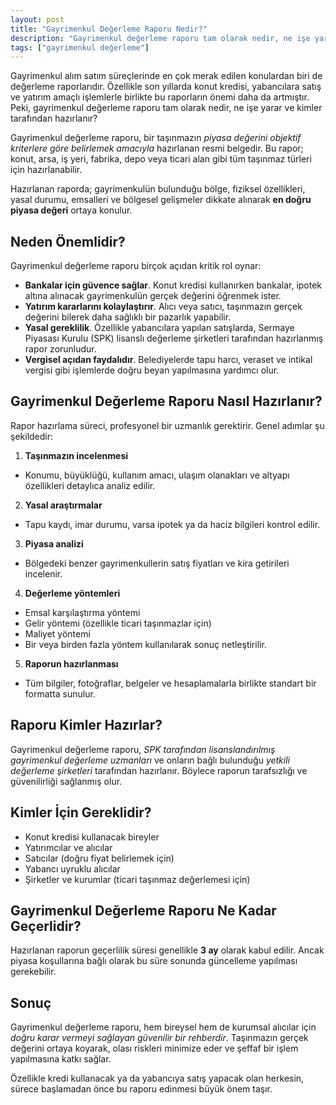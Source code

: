 ```yaml
---
layout: post
title: "Gayrimenkul Değerleme Raporu Nedir?"
description: "Gayrimenkul değerleme raporu tam olarak nedir, ne işe yarar ve kimler tarafından hazırlanır?"
tags: ["gayrimenkul değerleme"]
---
```


Gayrimenkul alım satım süreçlerinde en çok merak edilen konulardan biri de değerleme raporlarıdır. Özellikle son yıllarda konut kredisi, yabancılara satış ve yatırım amaçlı işlemlerle birlikte bu raporların önemi daha da artmıştır. Peki, gayrimenkul değerleme raporu tam olarak nedir, ne işe yarar ve kimler tarafından hazırlanır?

Gayrimenkul değerleme raporu, bir taşınmazın *piyasa değerini objektif kriterlere göre belirlemek amacıyla* hazırlanan resmi belgedir. Bu rapor; konut, arsa, iş yeri, fabrika, depo veya ticari alan gibi tüm taşınmaz türleri için hazırlanabilir.

Hazırlanan raporda; gayrimenkulün bulunduğu bölge, fiziksel özellikleri, yasal durumu, emsalleri ve bölgesel gelişmeler dikkate alınarak **en doğru piyasa değeri** ortaya konulur.

## Neden Önemlidir?

Gayrimenkul değerleme raporu birçok açıdan kritik rol oynar:

- **Bankalar için güvence sağlar**. Konut kredisi kullanırken bankalar, ipotek altına alınacak gayrimenkulün gerçek değerini öğrenmek ister.
- **Yatırım kararlarını kolaylaştırır**. Alıcı veya satıcı, taşınmazın gerçek değerini bilerek daha sağlıklı bir pazarlık yapabilir.
- **Yasal gereklilik**. Özellikle yabancılara yapılan satışlarda, Sermaye Piyasası Kurulu (SPK) lisanslı değerleme şirketleri tarafından hazırlanmış rapor zorunludur.
- **Vergisel açıdan faydalıdır**. Belediyelerde tapu harcı, veraset ve intikal vergisi gibi işlemlerde doğru beyan yapılmasına yardımcı olur.

## Gayrimenkul Değerleme Raporu Nasıl Hazırlanır?

Rapor hazırlama süreci, profesyonel bir uzmanlık gerektirir. Genel adımlar şu şekildedir:

1. **Taşınmazın incelenmesi**
  - Konumu, büyüklüğü, kullanım amacı, ulaşım olanakları ve altyapı özellikleri detaylıca analiz edilir.
2. **Yasal araştırmalar**
  - Tapu kaydı, imar durumu, varsa ipotek ya da haciz bilgileri kontrol edilir.
3. **Piyasa analizi**
  - Bölgedeki benzer gayrimenkullerin satış fiyatları ve kira getirileri incelenir.
4. **Değerleme yöntemleri**
  - Emsal karşılaştırma yöntemi
  - Gelir yöntemi (özellikle ticari taşınmazlar için)
  - Maliyet yöntemi
  - Bir veya birden fazla yöntem kullanılarak sonuç netleştirilir.
5. **Raporun hazırlanması**
  - Tüm bilgiler, fotoğraflar, belgeler ve hesaplamalarla birlikte standart bir formatta sunulur.

## Raporu Kimler Hazırlar?

Gayrimenkul değerleme raporu, *SPK tarafından lisanslandırılmış gayrimenkul değerleme uzmanları* ve onların bağlı bulunduğu *yetkili değerleme şirketleri* tarafından hazırlanır. Böylece raporun tarafsızlığı ve güvenilirliği sağlanmış olur.

## Kimler İçin Gereklidir?

- Konut kredisi kullanacak bireyler
- Yatırımcılar ve alıcılar
- Satıcılar (doğru fiyat belirlemek için)
- Yabancı uyruklu alıcılar
- Şirketler ve kurumlar (ticari taşınmaz değerlemesi için)

## Gayrimenkul Değerleme Raporu Ne Kadar Geçerlidir?

Hazırlanan raporun geçerlilik süresi genellikle **3 ay** olarak kabul edilir. Ancak piyasa koşullarına bağlı olarak bu süre sonunda güncelleme yapılması gerekebilir.

## Sonuç

Gayrimenkul değerleme raporu, hem bireysel hem de kurumsal alıcılar için *doğru karar vermeyi sağlayan güvenilir bir rehberdir*. Taşınmazın gerçek değerini ortaya koyarak, olası riskleri minimize eder ve şeffaf bir işlem yapılmasına katkı sağlar.

Özellikle kredi kullanacak ya da yabancıya satış yapacak olan herkesin, sürece başlamadan önce bu raporu edinmesi büyük önem taşır.